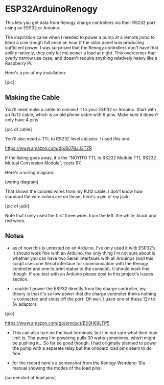 # ESP32ArduinoRenogy

This lets you get data from Renogy charge controllers via their RS232 port using an ESP32 or Arduino. 

The inspiration came when I needed to power a pump at a remote pond to keep a cow trough full once an hour if the solar panel was producing sufficient power. I was surprised that the Renogy controllers don't have that ability natively, they only let me power a load at night. This overcomes that overly narrow use case, and doesn't require anything relatively heavy like a Raspberry Pi.

Here's a pic of my installation:

[pic]

## Making the Cable

You'll need make a cable to connect it to your ESP32 or Arduino. Start with an RJ12 cable, which is an old phone cable with 6 pins. Make sure it doesn't only have 4 pins.

[pic of cable]

You'll also need a TTL to RS232 level adjuster. I used this one:

https://www.amazon.com/dp/B07BJJ3TZR

If the listing goes away, it's the "NOYITO TTL to RS232 Module TTL RS232 Mutual Conversion Module", costs $7.

Here's a wiring diagram:

[wiring diagram]

That shows the colored wires from my RJ12 cable. I don't know how standard the wire colors are on those, here's a pic of my jack:

[pic of jack]

Note that I only used the first three wires from the left: the white, black and red wires.


## Notes

- as of now this is untested on an Arduino, I've only used it with ESP32's. It should work fine with an Arduino, the only thing I'm not sure about is whether you can have two Serial interfaces with all Arduinos (and this script uses one Serial interface for communication with the Renogy controller and one to print status to the console). It should work fine though. If you test with an Arduino please post to this project's Issues section.

- I couldn't power the ESP32 directly from the charge controller, my theory is that it's so low power that the charge controller thinks nothing is connected and shuts off the port. Oh well, I used one of these 12v to 5v adaptors:

[pic]

https://www.amazon.com/gp/product/B08H89LTP5

- This can also turn on the load terminals, but I'm not sure what their load limit is. The pump I'm powering pulls 30 watts sometimes, which might be pushing it... So far so good though. I had originally planned to power the pump with a separate relay but the onboard load pins seem to do fine.

- for the record here's a screenshot from the Renogy Wanderer 10a manual showing the modes of the load pins:

[screenshot of load pins]





